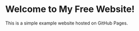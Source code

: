 <!DOCTYPE html>
<html lang="en">
<head>
    <meta charset="UTF-8">
    <meta name="viewport" content="width=device-width, initial-scale=1.0">
    <title>My Free Website</title>
</head>
<body>
    <h1>Welcome to My Free Website!</h1>
    <p>This is a simple example website hosted on GitHub Pages.</p>
</body>
</html>
